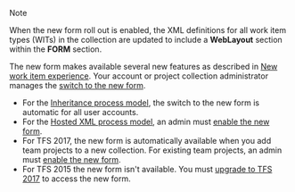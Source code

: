 

>[!NOTE]  
>When the new form roll out is enabled, the XML definitions for all work item types (WITs) in the collection are updated to include a **WebLayout** section within the **FORM** section. 
>
>The new form makes available several new features as described in [New work item experience](../process/new-work-item-experience.md). Your account or project collection administrator manages the [switch to the new form](../customize/manage-new-form-rollout.md).<br/>
> - For the [Inheritance process model](../process/manage-process.md), the switch to the new form is automatic for all user accounts.  
> - For  the [Hosted XML process model](../import-process/import-process.md), an admin must [enable the new form](../customize/manage-new-form-rollout.md). <br/>
> - For TFS 2017, the new form is automatically available when you add team projects to a new collection. For existing team projects, an admin must [enable the new form](../customize/manage-new-form-rollout.md). <br/>
> - For TFS 2015 the new form isn't available. You must [upgrade to TFS 2017](https://www.visualstudio.com/downloads/#team-foundation-server-2017) to access the new form.
